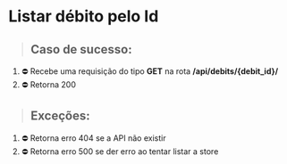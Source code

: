 # Listar débito  pelo Id

> ## Caso de sucesso:
1. :no_entry: Recebe uma requisição do tipo **GET** na rota **/api/debits/{debit_id}/**
2. :no_entry: Retorna 200 


> ## Exceções:
1. :no_entry: Retorna erro 404 se a API não existir
2. :no_entry: Retorna erro 500 se der erro ao tentar listar a store
